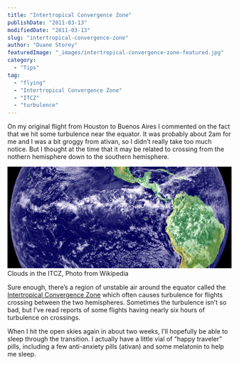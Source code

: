 ```yaml
---
title: "Intertropical Convergence Zone"
publishDate: "2011-03-13"
modifiedDate: "2011-03-13"
slug: "intertropical-convergence-zone"
author: "Duane Storey"
featuredImage: "_images/intertropical-convergence-zone-featured.jpg"
category:
  - "Tips"
tag:
  - "flying"
  - "Intertropical Convergence Zone"
  - "ITCZ"
  - "turbulence"
---
```


On my original flight from Houston to Buenos Aires I commented on the fact that we hit some turbulence near the equator. It was probably about 2am for me and I was a bit groggy from ativan, so I didn’t really take too much notice. But I thought at the time that it may be related to crossing from the nothern hemisphere down to the southern hemisphere.

[![](_images/intertropical-convergence-zone-1.jpg "IDL TIFF file")](_images/intertropical-convergence-zone-1.jpg)Clouds in the ITCZ, Photo from Wikipedia



Sure enough, there’s a region of unstable air around the equator called the [Intertropical Convergence Zone](http://en.wikipedia.org/wiki/Intertropical_Convergence_Zone) which often causes turbulence for flights crossing between the two hemispheres. Sometimes the turbulence isn’t so bad, but I’ve read reports of some flights having nearly six hours of turbulence on crossings.

When I hit the open skies again in about two weeks, I’ll hopefully be able to sleep through the transition. I actually have a little vial of “happy traveler” pills, including a few anti-anxiety pills (ativan) and some melatonin to help me sleep.